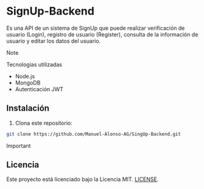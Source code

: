 ﻿# SignUp-Backend
Es una API de un sistema de SignUp que puede realizar verificación de usuario (Login), registro de usuario (Register), consulta de la información de usuario y editar los datos del usuario.

>[!NOTE]
>Tecnologías utilizadas  
>- Node.js
>- MongoDB
>- Autenticación JWT

## Instalación  
1. Clona este repositorio:  
```bash
git clone https://github.com/Manuel-Alonso-AG/SingUp-Backend.git
```
>[!IMPORTANT]
## Licencia  
Este proyecto está licenciado bajo la Licencia MIT. [LICENSE](./LICENSE).
